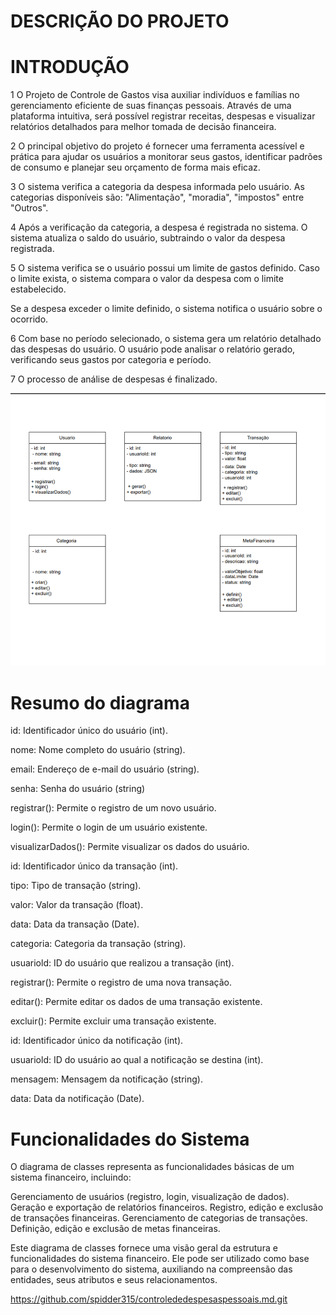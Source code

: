 # DESCRIÇÃO DO PROJETO
 
# INTRODUÇÃO

1  O Projeto de Controle de Gastos visa auxiliar indivíduos e famílias no gerenciamento eficiente de suas finanças pessoais.
Através de uma plataforma intuitiva, será possível registrar receitas, despesas e visualizar relatórios detalhados para melhor tomada de decisão financeira.

2  O principal objetivo do projeto é fornecer uma ferramenta acessível e prática para ajudar os usuários a monitorar seus gastos, identificar padrões de consumo e planejar seu orçamento de forma mais eficaz.

3  O sistema verifica a categoria da despesa informada pelo usuário.
As categorias disponíveis são: "Alimentação", "moradia", "impostos" entre "Outros".

4  Após a verificação da categoria, a despesa é registrada no sistema.
O sistema atualiza o saldo do usuário, subtraindo o valor da despesa registrada.

5  O sistema verifica se o usuário possui um limite de gastos definido.
Caso o limite exista, o sistema compara o valor da despesa com o limite estabelecido.

Se a despesa exceder o limite definido, o sistema notifica o usuário sobre o ocorrido.

6  Com base no período selecionado, o sistema gera um relatório detalhado das despesas do usuário.
O usuário pode analisar o relatório gerado, verificando seus gastos por categoria e período.

7  O processo de análise de despesas é finalizado.

![imagemdocircuito](diagramadoprojeto.png)

# Resumo do diagrama

id: Identificador único do usuário (int).

nome: Nome completo do usuário (string).

email: Endereço de e-mail do usuário (string).

senha: Senha do usuário (string)

registrar(): Permite o registro de um novo usuário.

login(): Permite o login de um usuário existente.

visualizarDados(): Permite visualizar os dados do usuário.

id: Identificador único da transação (int).

tipo: Tipo de transação (string).

valor: Valor da transação (float).

data: Data da transação (Date).

categoria: Categoria da transação (string).

usuariold: ID do usuário que realizou a transação (int).

registrar(): Permite o registro de uma nova transação.

editar(): Permite editar os dados de uma transação existente.

excluir(): Permite excluir uma transação existente.

id: Identificador único da notificação (int).

usuariold: ID do usuário ao qual a notificação se destina (int).

mensagem: Mensagem da notificação (string).

data: Data da notificação (Date).

# Funcionalidades do Sistema

O diagrama de classes representa as funcionalidades básicas de um sistema financeiro, incluindo:

Gerenciamento de usuários (registro, login, visualização de dados).
Geração e exportação de relatórios financeiros.
Registro, edição e exclusão de transações financeiras.
Gerenciamento de categorias de transações.
Definição, edição e exclusão de metas financeiras.

Este diagrama de classes fornece uma visão geral da estrutura e funcionalidades do sistema financeiro. Ele pode ser utilizado como base para o desenvolvimento do sistema, auxiliando na compreensão das entidades, seus atributos e seus relacionamentos.

https://github.com/spidder315/controlededespesaspessoais.md.git

